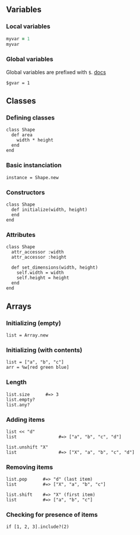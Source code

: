 Variables
---------

### Local variables

```rb
myvar = 1
myvar
```

### Global variables

Global variables are prefixed with `$`. [docs](http://www.rubyist.net/~slagell/ruby/globalvars.html)

    $gvar = 1

Classes
-------

### Defining classes

    class Shape
      def area
        width * height
      end
    end

### Basic instanciation

    instance = Shape.new

### Constructors

    class Shape
      def initialize(width, height)
      end
    end

### Attributes

    class Shape
      attr_accessor :width
      attr_accessor :height

      def set_dimensions(width, height)
        self.width = width
        self.height = height
      end
    end

Arrays
------

### Initializing (empty)

    list = Array.new

### Initializing (with contents)

    list = ["a", "b", "c"]
    arr = %w[red green blue]

### Length

    list.size      #=> 3
    list.empty?
    list.any?

### Adding items

    list << "d"
    list                #=> ["a", "b", "c", "d"]

    list.unshift "X"
    list                #=> ["X", "a", "b", "c", "d"]

### Removing items

    list.pop      #=> "d" (last item)
    list          #=> ["X", "a", "b", "c"]

    list.shift    #=> "X" (first item)
    list          #=> ["a", "b", "c"]

### Checking for presence of items

    if [1, 2, 3].include?(2)
